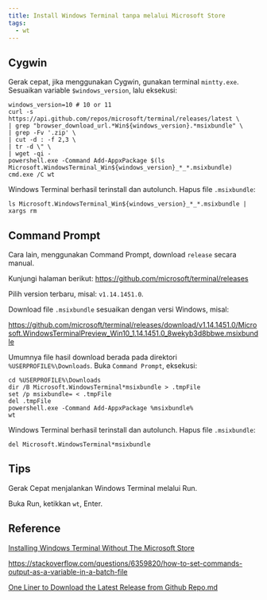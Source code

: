 ```yaml
---
title: Install Windows Terminal tanpa melalui Microsoft Store
tags:
  - wt
---
```


## Cygwin

Gerak cepat, jika menggunakan Cygwin, gunakan terminal `mintty.exe`. Sesuaikan variable `$windows_version`, lalu eksekusi:

```
windows_version=10 # 10 or 11
curl -s https://api.github.com/repos/microsoft/terminal/releases/latest \
| grep "browser_download_url.*Win${windows_version}.*msixbundle" \
| grep -Fv '.zip' \
| cut -d : -f 2,3 \
| tr -d \" \
| wget -qi -
powershell.exe -Command Add-AppxPackage $(ls Microsoft.WindowsTerminal_Win${windows_version}_*_*.msixbundle)
cmd.exe /C wt
```

Windows Terminal berhasil terinstall dan autolunch. Hapus file `.msixbundle`:

```
ls Microsoft.WindowsTerminal_Win${windows_version}_*_*.msixbundle | xargs rm
```

## Command Prompt

Cara lain, menggunakan Command Prompt, download `release` secara manual.

Kunjungi halaman berikut: https://github.com/microsoft/terminal/releases

Pilih version terbaru, misal: `v1.14.1451.0`.

Download file `.msixbundle` sesuaikan dengan versi Windows, misal:

https://github.com/microsoft/terminal/releases/download/v1.14.1451.0/Microsoft.WindowsTerminalPreview_Win10_1.14.1451.0_8wekyb3d8bbwe.msixbundle

Umumnya file hasil download berada pada direktori `%USERPROFILE%\Downloads`. Buka `Command Prompt`, eksekusi:

```
cd %USERPROFILE%\Downloads
dir /B Microsoft.WindowsTerminal*msixbundle > .tmpFile
set /p msixbundle= < .tmpFile
del .tmpFile
powershell.exe -Command Add-AppxPackage %msixbundle%
wt
```

Windows Terminal berhasil terinstall dan autolunch. Hapus file `.msixbundle`:

```
del Microsoft.WindowsTerminal*msixbundle
```

## Tips

Gerak Cepat menjalankan Windows Terminal melalui Run.

Buka Run, ketikkan `wt`, Enter.

## Reference

[Installing Windows Terminal Without The Microsoft Store](https://hackmd.io/@ss14/windows-terminal)

https://stackoverflow.com/questions/6359820/how-to-set-commands-output-as-a-variable-in-a-batch-file

[One Liner to Download the Latest Release from Github Repo.md](https://gist.github.com/steinwaywhw/a4cd19cda655b8249d908261a62687f8)
